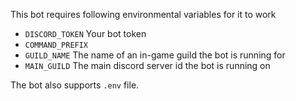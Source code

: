 This bot requires following environmental variables for it to work

- `DISCORD_TOKEN` Your bot token
- `COMMAND_PREFIX`
- `GUILD_NAME` The name of an in-game guild the bot is running for
- `MAIN_GUILD` The main discord server id the bot is running on

The bot also supports `.env` file.
